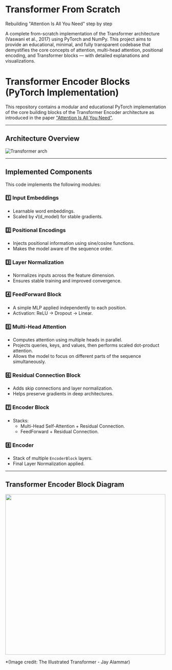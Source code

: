 # Transformer From Scratch  
Rebuilding "Attention Is All You Need" step by step  

A complete from-scratch implementation of the Transformer architecture (Vaswani et al., 2017) using PyTorch and NumPy. This project aims to provide an educational, minimal, and fully transparent codebase that demystifies the core concepts of attention, multi-head attention, positional encoding, and Transformer blocks — with detailed explanations and visualizations.
# Transformer Encoder Blocks (PyTorch Implementation)

This repository contains a modular and educational PyTorch implementation of the core building blocks of the Transformer Encoder architecture as introduced in the paper ["Attention Is All You Need"](https://arxiv.org/abs/1706.03762).

---

## Architecture Overview

![Transformer arch](https://github.com/user-attachments/assets/f72c0f8c-df8b-446b-8f9b-0831e2ab8cc2) 




---

## Implemented Components

This code implements the following modules:

### 1️⃣ **Input Embeddings**

- Learnable word embeddings.
- Scaled by √(d_model) for stable gradients.

### 2️⃣ **Positional Encodings**

- Injects positional information using sine/cosine functions.
- Makes the model aware of the sequence order.

### 3️⃣ **Layer Normalization**

- Normalizes inputs across the feature dimension.
- Ensures stable training and improved convergence.

### 4️⃣ **FeedForward Block**

- A simple MLP applied independently to each position.
- Activation: ReLU → Dropout → Linear.

### 5️⃣ **Multi-Head Attention**

- Computes attention using multiple heads in parallel.
- Projects queries, keys, and values, then performs scaled dot-product attention.
- Allows the model to focus on different parts of the sequence simultaneously.

### 6️⃣ **Residual Connection Block**

- Adds skip connections and layer normalization.
- Helps preserve gradients in deep architectures.

### 7️⃣ **Encoder Block**

- Stacks:
    - Multi-Head Self-Attention + Residual Connection.
    - FeedForward + Residual Connection.

### 8️⃣ **Encoder**

- Stack of multiple `EncoderBlock` layers.
- Final Layer Normalization applied.

---

## Transformer Encoder Block Diagram

<img src="https://jalammar.github.io/images/t/transformer_resideual_layer_norm.png" width="500">

*(Image credit: The Illustrated Transformer - Jay Alammar)
